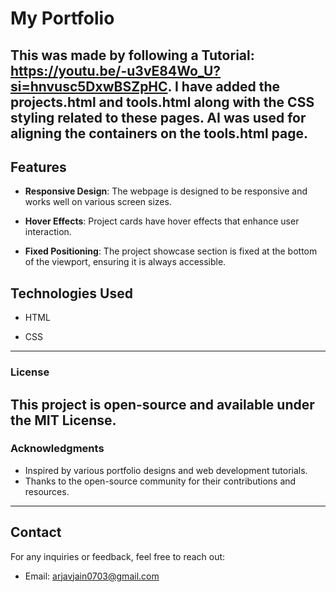 # My Portfolio
## This was made by following a Tutorial: https://youtu.be/-u3vE84Wo_U?si=hnvusc5DxwBSZpHC. I have added the projects.html and tools.html along with the CSS styling related to these pages. AI was used for aligning the containers on the tools.html page.

## Features


- **Responsive Design**: The webpage is designed to be responsive and works well on various screen sizes.

- **Hover Effects**: Project cards have hover effects that enhance user interaction.

- **Fixed Positioning**: The project showcase section is fixed at the bottom of the viewport, ensuring it is always accessible.


## Technologies Used


- HTML

- CSS
---
### License

This project is open-source and available under the MIT License.
---
### Acknowledgments

- Inspired by various portfolio designs and web development tutorials.
- Thanks to the open-source community for their contributions and resources.
---

## Contact

For any inquiries or feedback, feel free to reach out:

- Email: arjavjain0703@gmail.com



